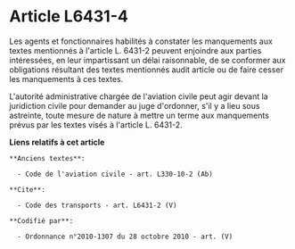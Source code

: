 # Article L6431-4

Les agents et fonctionnaires habilités à constater les manquements aux textes mentionnés à l'article L. 6431-2 peuvent
enjoindre aux parties intéressées, en leur impartissant un délai raisonnable, de se conformer aux obligations résultant des
textes mentionnés audit article ou de faire cesser les manquements à ces textes.

L'autorité administrative chargée de l'aviation civile peut agir devant la juridiction civile pour demander au juge
d'ordonner, s'il y a lieu sous astreinte, toute mesure de nature à mettre un terme aux manquements prévus par les textes
visés à l'article L. 6431-2.

**Liens relatifs à cet article**

	**Anciens textes**:

	  - Code de l'aviation civile - art. L330-10-2 (Ab)

	**Cite**:

	  - Code des transports - art. L6431-2 (V)

	**Codifié par**:

	  - Ordonnance n°2010-1307 du 28 octobre 2010 - art. (V)

